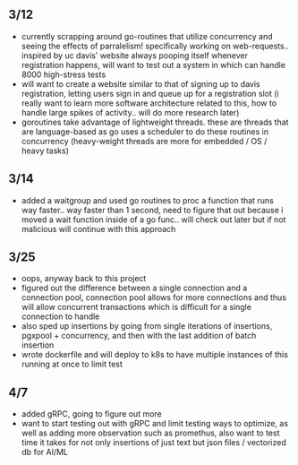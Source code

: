 ## 3/12

- currently scrapping around go-routines that utilize concurrency and seeing the effects of parralelism! specifically working on web-requests.. inspired by uc davis' website always pooping itself whenever registration happens, will want to test out a system in which can handle 8000 high-stress tests
- will want to create a website similar to that of signing up to davis registration, letting users sign in and queue up for a registration slot (i really want to learn more software architecture related to this, how to handle large spikes of activity.. will do more research later)
- goroutines take advantage of lightweight threads. these are threads that are language-based as go uses a scheduler to do these routines in concurrency (heavy-weight threads are more for embedded / OS / heavy tasks)


## 3/14

- added a waitgroup and used go routines to proc a function that runs way faster.. way faster than 1 second, need to figure that out because i moved a wait function inside of a go func.. will check out later but if not malicious will continue with this approach


## 3/25

- oops, anyway back to this project
- figured out the difference between a single connection and a connection pool, connection pool allows for more connections and thus will allow concurrent transactions which is difficult for a single connection to handle
- also sped up insertions by going from single iterations of insertions, pgxpool + concurrency, and then with the last addition of batch insertion
- wrote dockerfile and will deploy to k8s to have multiple instances of this running at once to limit test

## 4/7
- added gRPC, going to figure out more
- want to start testing out with gRPC and limit testing ways to optimize, as well as adding more observation such as promethus, also want to test time it takes for not only insertions of just text but json files / vectorized db for AI/ML
